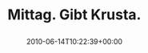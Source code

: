 ---
retweeted: false
source: <a href="http://mowglii.com/itsy" rel="nofollow">Itsy!</a>
entities:
  hashtags: []
  symbols: []
  user_mentions: []
  urls: []
display_text_range:
- '0'
- '20'
favorite_count: '0'
id_str: '16137231298'
truncated: false
retweet_count: '0'
id: '16137231298'
created_at: Mon Jun 14 10:22:39 +0000 2010
favorited: false
full_text: Mittag. Gibt Krusta.
lang: de
tags:
- pesos/twitter
date: '2010-06-14T10:22:39+00:00'
src: https://twitter.com/bascht/status/16137231298
original_url: https://twitter.com/bascht/status/16137231298
type: twitter_tweet
text: Mittag. Gibt Krusta.
title: 'Mittag. Gibt Krusta.

  '

---